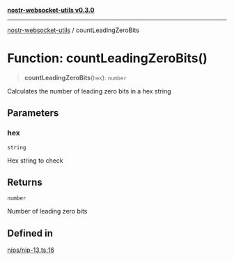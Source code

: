 [**nostr-websocket-utils v0.3.0**](../README.md)

***

[nostr-websocket-utils](../globals.md) / countLeadingZeroBits

# Function: countLeadingZeroBits()

> **countLeadingZeroBits**(`hex`): `number`

Calculates the number of leading zero bits in a hex string

## Parameters

### hex

`string`

Hex string to check

## Returns

`number`

Number of leading zero bits

## Defined in

[nips/nip-13.ts:16](https://github.com/HumanjavaEnterprises/nostr-websocket-utils/blob/main/src/nips/nip-13.ts#L16)
